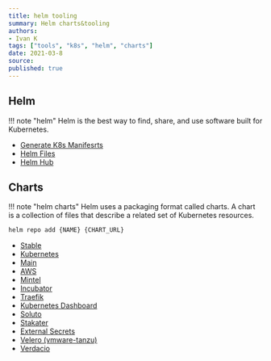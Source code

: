 ```yaml
---
title: helm tooling
summary: Helm charts&tooling
authors:
- Ivan K
tags: ["tools", "k8s", "helm", "charts"]
date: 2021-03-8
source:
published: true
---
```


## Helm

!!! note "helm"
    Helm is the best way to find, share, and use software built for Kubernetes.

- [Generate K8s Manifesrts](https://blog.giantswarm.io/what-you-yaml-is-what-you-get/)
- [Helm Files](https://github.com/cloudposse/helmfiles)
- [Helm Hub](https://github.com/cloudposse/hub)

## Charts

!!! note "helm charts"
    Helm uses a packaging format called charts. A chart is a collection of files that describe a related set of Kubernetes resources.


```sh
helm repo add {NAME} {CHART_URL}
```

- [Stable](https://kubernetes-charts.storage.googleapis.com)
- [Kubernetes](https://kubernetes.github.io/ingress-nginx)
- [Main](https://github.com/helm/charts)
- [AWS](https://github.com/aws/eks-charts/tree/master/stable)
- [Mintel](https://github.com/mintel/dex-k8s-authenticator/tree/master/charts)
- [Incubator](https://kubernetes-charts-incubator.storage.googleapis.com/)
- [Traefik](https://containous.github.io/traefik-helm-chart)
- [Kubernetes Dashboard](https://kubernetes.github.io/dashboard)
- [Soluto](https://charts.soluto.io)
- [Stakater](https://stakater.github.io/stakater-charts)
- [External Secrets](https://godaddy.github.io/kubernetes-external-secrets)
- [Velero (vmware-tanzu)](https://vmware-tanzu.github.io/helm-charts)
- [Verdacio](https://github.com/verdaccio/charts)
